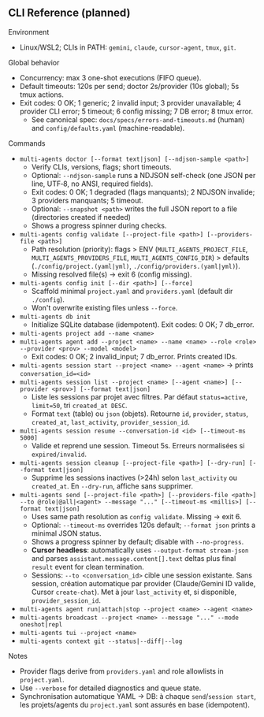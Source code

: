 ## CLI Reference (planned)

Environment
- Linux/WSL2; CLIs in PATH: `gemini`, `claude`, `cursor-agent`, `tmux`, `git`.

Global behavior
- Concurrency: max 3 one-shot executions (FIFO queue).
- Default timeouts: 120s per send; doctor 2s/provider (10s global); 5s tmux actions.
- Exit codes: 0 OK; 1 generic; 2 invalid input; 3 provider unavailable; 4 provider CLI error; 5 timeout; 6 config missing; 7 DB error; 8 tmux error.
  - See canonical spec: `docs/specs/errors-and-timeouts.md` (human) and `config/defaults.yaml` (machine-readable).

Commands
- `multi-agents doctor [--format text|json] [--ndjson-sample <path>]`
  - Verify CLIs, versions, flags; short timeouts.
  - Optional: `--ndjson-sample` runs a NDJSON self-check (one JSON per line, UTF‑8, no ANSI, required fields).
  - Exit codes: 0 OK; 1 degraded (flags manquants); 2 NDJSON invalide; 3 providers manquants; 5 timeout.
  - Optional: `--snapshot <path>` writes the full JSON report to a file (directories created if needed)
  - Shows a progress spinner during checks.
- `multi-agents config validate [--project-file <path>] [--providers-file <path>]`
  - Path resolution (priority): flags > ENV (`MULTI_AGENTS_PROJECT_FILE`, `MULTI_AGENTS_PROVIDERS_FILE`, `MULTI_AGENTS_CONFIG_DIR`) > defaults (`./config/project.(yaml|yml)`, `./config/providers.(yaml|yml)`).
  - Missing resolved file(s) → exit 6 (config missing).
- `multi-agents config init [--dir <path>] [--force]`
  - Scaffold minimal `project.yaml` and `providers.yaml` (default dir `./config`).
  - Won't overwrite existing files unless `--force`.
- `multi-agents db init`
  - Initialize SQLite database (idempotent). Exit codes: 0 OK; 7 db_error.
- `multi-agents project add --name <name>`
- `multi-agents agent add --project <name> --name <name> --role <role> --provider <prov> --model <model>`
  - Exit codes: 0 OK; 2 invalid_input; 7 db_error. Prints created IDs.
- `multi-agents session start --project <name> --agent <name>` → prints `conversation_id=<id>`
- `multi-agents session list --project <name> [--agent <name>] [--provider <prov>] [--format text|json]`
  - Liste les sessions par projet avec filtres. Par défaut `status=active`, `limit=50`, tri `created_at DESC`.
  - Format `text` (table) ou `json` (objets). Retourne `id`, `provider`, `status`, `created_at`, `last_activity`, `provider_session_id`.
- `multi-agents session resume --conversation-id <id> [--timeout-ms 5000]`
  - Valide et reprend une session. Timeout 5s. Erreurs normalisées si `expired/invalid`.
- `multi-agents session cleanup [--project-file <path>] [--dry-run] [--format text|json]`
  - Supprime les sessions inactives (>24h) selon `last_activity` ou `created_at`. En `--dry-run`, affiche sans supprimer.
- `multi-agents send [--project-file <path>] [--providers-file <path>] --to @role|@all|<agent> --message "..." [--timeout-ms <millis>] [--format text|json]`
  - Uses same path resolution as `config validate`. Missing → exit 6.
  - Optional: `--timeout-ms` overrides 120s default; `--format json` prints a minimal JSON status.
  - Shows a progress spinner by default; disable with `--no-progress`.
  - **Cursor headless**: automatically uses `--output-format stream-json` and parses `assistant.message.content[].text` deltas plus final `result` event for clean termination.
  - Sessions: `--to <conversation_id>` cible une session existante. Sans session, création automatique par provider (Claude/Gemini ID valide, Cursor `create-chat`). Met à jour `last_activity` et, si disponible, `provider_session_id`.
- `multi-agents agent run|attach|stop --project <name> --agent <name>`
- `multi-agents broadcast --project <name> --message "..." --mode oneshot|repl`
- `multi-agents tui --project <name>`
- `multi-agents context git --status|--diff|--log`

Notes
- Provider flags derive from `providers.yaml` and role allowlists in `project.yaml`.
- Use `--verbose` for detailed diagnostics and queue state.
 - Synchronisation automatique YAML → DB: à chaque `send`/`session start`, les projets/agents du `project.yaml` sont assurés en base (idempotent).
